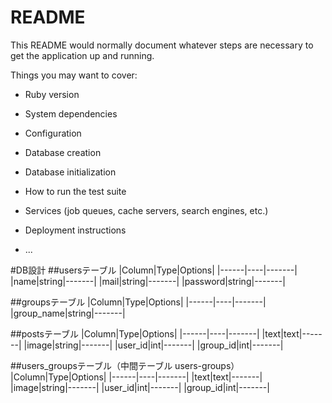 # README

This README would normally document whatever steps are necessary to get the
application up and running.

Things you may want to cover:

* Ruby version

* System dependencies

* Configuration

* Database creation

* Database initialization

* How to run the test suite

* Services (job queues, cache servers, search engines, etc.)


* Deployment instructions

* ...

#DB設計
##usersテーブル
|Column|Type|Options|
|------|----|-------|
|name|string|-------|
|mail|string|-------|
|password|string|-------|

##groupsテーブル
|Column|Type|Options|
|------|----|-------|
|group_name|string|-------|

##postsテーブル
|Column|Type|Options|
|------|----|-------|
|text|text|-------|
|image|string|-------|
|user_id|int|-------|
|group_id|int|-------|

##users_groupsテーブル（中間テーブル users-groups）
|Column|Type|Options|
|------|----|-------|
|text|text|-------|
|image|string|-------|
|user_id|int|-------|
|group_id|int|-------|

